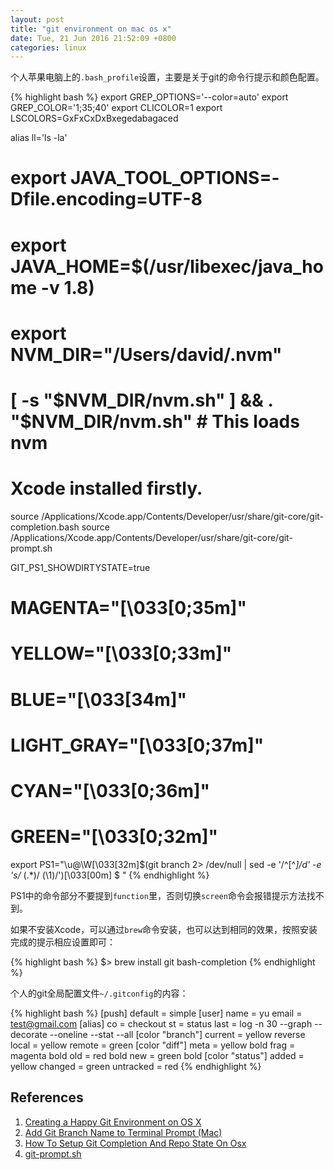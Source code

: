 ```yaml
---
layout: post
title: "git environment on mac os x"
date: Tue, 21 Jun 2016 21:52:09 +0800
categories: linux
---
```


个人苹果电脑上的`.bash_profile`设置，主要是关于git的命令行提示和颜色配置。

{% highlight bash %}
export GREP_OPTIONS='--color=auto'
export GREP_COLOR='1;35;40'
export CLICOLOR=1
export LSCOLORS=GxFxCxDxBxegedabagaced

alias ll='ls -la'

# export JAVA_TOOL_OPTIONS=-Dfile.encoding=UTF-8
# export JAVA_HOME=$(/usr/libexec/java_home -v 1.8)
# export NVM_DIR="/Users/david/.nvm"
# [ -s "$NVM_DIR/nvm.sh" ] && . "$NVM_DIR/nvm.sh"  # This loads nvm

# Xcode installed firstly.
source /Applications/Xcode.app/Contents/Developer/usr/share/git-core/git-completion.bash
source /Applications/Xcode.app/Contents/Developer/usr/share/git-core/git-prompt.sh

GIT_PS1_SHOWDIRTYSTATE=true

# MAGENTA="\[\033[0;35m\]"
# YELLOW="\[\033[0;33m\]"
# BLUE="\[\033[34m\]"
# LIGHT_GRAY="\[\033[0;37m\]"
# CYAN="\[\033[0;36m\]"
# GREEN="\[\033[0;32m\]"
export PS1="\u@\W\[\033[32m\]\$(git branch 2> /dev/null | sed -e '/^[^*]/d' -e 's/* \(.*\)/ (\1)/')\[\033[00m\] $ "
{% endhighlight %}

PS1中的命令部分不要提到`function`里，否则切换`screen`命令会报错提示方法找不到。

如果不安装Xcode，可以通过`brew`命令安装，也可以达到相同的效果，按照安装完成的提示相应设置即可：

{% highlight bash %}
$> brew install git bash-completion
{% endhighlight %}

个人的git全局配置文件`~/.gitconfig`的内容：

{% highlight bash %}
[push]
    default = simple
[user]
    name = yu
    email = test@gmail.com
[alias]
    co = checkout
    st = status
    last = log -n 30 --graph --decorate --oneline --stat --all
[color "branch"]
    current = yellow reverse
    local = yellow
    remote = green
[color "diff"]
    meta = yellow bold
    frag = magenta bold
    old = red bold
    new = green bold
[color "status"]
    added = yellow
    changed = green
    untracked = red
{% endhighlight %}

References
-----

1. [Creating a Happy Git Environment on OS X](https://gist.github.com/trey/2722934)
2. [Add Git Branch Name to Terminal Prompt (Mac)](http://mfitzp.io/article/add-git-branch-name-to-terminal-prompt-mac/)
3. [How To Setup Git Completion And Repo State On Osx](http://www.4e00.com/blog/linux/2016/06/19/bash-scripting-manipulating-variables.html)
4. [git-prompt.sh](https://raw.githubusercontent.com/git/git/master/contrib/completion/git-prompt.sh)
